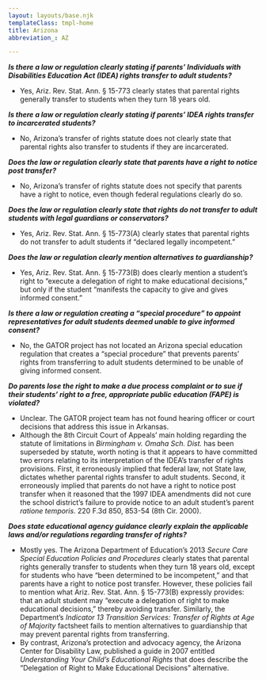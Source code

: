 ```yaml
---
layout: layouts/base.njk
templateClass: tmpl-home
title: Arizona
abbreviation_: AZ

---
```

**_Is there a law or regulation clearly stating if parents’ Individuals with Disabilities Education Act (IDEA) rights transfer to adult students?_**

* Yes, Ariz. Rev. Stat. Ann. § 15-773 clearly states that parental rights generally transfer to students when they turn 18 years old.

**_Is there a law or regulation clearly stating if parents’ IDEA rights transfer to incarcerated students?_**

* No, Arizona’s transfer of rights statute does not clearly state that parental rights also transfer to students if they are incarcerated.

**_Does the law or regulation clearly state that parents have a right to notice post transfer?_**

* No, Arizona’s transfer of rights statute does not specify that parents have a right to notice, even though federal regulations clearly do so.

**_Does the law or regulation clearly state that rights do not transfer to adult students with legal guardians or conservators?_**

* Yes, Ariz. Rev. Stat. Ann. § 15-773(A) clearly states that parental rights do not transfer to adult students if “declared legally incompetent.”

**_Does the law or regulation clearly mention alternatives to guardianship?_**

* Yes, Ariz. Rev. Stat. Ann. § 15-773(B) does clearly mention a student’s right to “execute a delegation of right to make educational decisions,” but only if the student “manifests the capacity to give and gives informed consent.”

**_Is there a law or regulation creating a “special procedure” to appoint representatives for adult students deemed unable to give informed consent?_**

* No, the GATOR project has not located an Arizona special education regulation that creates a “special procedure” that prevents parents’ rights from transferring to adult students determined to be unable of giving informed consent.

**_Do parents lose the right to make a due process complaint or to sue if their students’ right to a free, appropriate public education (FAPE) is violated?_**

* Unclear. The GATOR project team has not found hearing officer or court decisions that address this issue in Arkansas.
* Although the 8th Circuit Court of Appeals’ main holding regarding the statute of limitations in _Birmingham v. Omaha Sch. Dist._ has been superseded by statute, worth noting is that it appears to have committed two errors relating to its interpretation of the IDEA’s transfer of rights provisions. First, it erroneously implied that federal law, not State law, dictates whether parental rights transfer to adult students. Second, it erroneously implied that parents do not have a right to notice post transfer when it reasoned that the 1997 IDEA amendments did not cure the school district’s failure to provide notice to an adult student’s parent _ratione temporis_. 220 F.3d 850, 853-54 (8th Cir. 2000).

**_Does state educational agency guidance clearly explain the applicable laws and/or regulations regarding transfer of rights?_**

* Mostly yes. The Arizona Department of Education’s 2013 _Secure Care Special Education Policies and Procedures_ clearly states that parental rights generally transfer to students when they turn 18 years old, except for students who have “been determined to be incompetent,” and that parents have a right to notice post transfer. However, these policies fail to mention what Ariz. Rev. Stat. Ann. § 15-773(B) expressly provides: that an adult student may “execute a delegation of right to make educational decisions,” thereby avoiding transfer. Similarly, the Department’s _Indicator 13 Transition Services: Transfer of Rights at Age of Majority_ factsheet fails to mention alternatives to guardianship that may prevent parental rights from transferring.
* By contrast, Arizona’s protection and advocacy agency, the Arizona Center for Disability Law, published a guide in 2007 entitled _Understanding Your Child’s Educational Rights_ that does describe the “Delegation of Right to Make Educational Decisions” alternative.